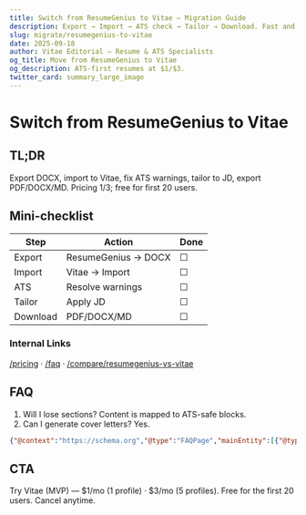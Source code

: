 ```yaml
---
title: Switch from ResumeGenius to Vitae — Migration Guide
description: Export → Import → ATS check → Tailor → Download. Fast and ATS-first.
slug: migrate/resumegenius-to-vitae
date: 2025-09-18
author: Vitae Editorial — Resume & ATS Specialists
og_title: Move from ResumeGenius to Vitae
og_description: ATS-first resumes at $1/$3.
twitter_card: summary_large_image
---
```


# Switch from ResumeGenius to Vitae

## TL;DR
Export DOCX, import to Vitae, fix ATS warnings, tailor to JD, export PDF/DOCX/MD. Pricing $1/$3; free for first 20 users.

## Mini-checklist
| Step | Action | Done |
|---|---|---|
| Export | ResumeGenius → DOCX | ☐ |
| Import | Vitae → Import | ☐ |
| ATS | Resolve warnings | ☐ |
| Tailor | Apply JD | ☐ |
| Download | PDF/DOCX/MD | ☐ |

### Internal Links
[/pricing](/pricing) · [/faq](/faq) · [/compare/resumegenius-vs-vitae](/compare/resumegenius-vs-vitae)

## FAQ
1. Will I lose sections? Content is mapped to ATS-safe blocks.
2. Can I generate cover letters? Yes.

```json
{"@context":"https://schema.org","@type":"FAQPage","mainEntity":[{"@type":"Question","name":"Lose sections?","acceptedAnswer":{"@type":"Answer","text":"Content maps into ATS-safe blocks."}},{"@type":"Question","name":"Cover letters?","acceptedAnswer":{"@type":"Answer","text":"Yes, generated alongside resumes."}}]}
```

## CTA
Try Vitae (MVP) — $1/mo (1 profile) · $3/mo (5 profiles). Free for the first 20 users. Cancel anytime.


